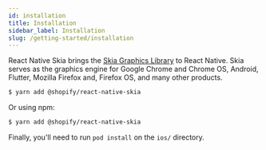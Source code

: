 ```yaml
---
id: installation
title: Installation
sidebar_label: Installation
slug: /getting-started/installation
---
```


React Native Skia brings the [Skia Graphics Library](https://skia.org/) to React Native.
Skia serves as the graphics engine for Google Chrome and Chrome OS, Android, Flutter, Mozilla Firefox and, Firefox OS, and many other products.

```sh
$ yarn add @shopify/react-native-skia
```

Or using npm:

```sh
$ yarn add @shopify/react-native-skia
```

Finally, you'll need to run `pod install` on the `ios/` directory.